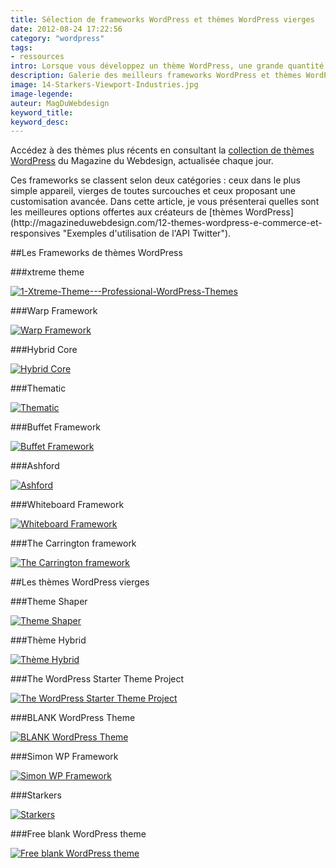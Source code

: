 ```yaml
---
title: Sélection de frameworks WordPress et thèmes WordPress vierges
date: 2012-08-24 17:22:56
category: "wordpress"
tags:
- ressources
intro: Lorsque vous développez un thème WordPress, une grande quantité de fonctions, de filtres et de fichiers est commune à chacun de vos projets. En les regroupant dans un unique thème de base, votre productivité pourrait être grandement améliorée. Réunir les fichiers et les styles CSS par défaut dans un unique thème peut prendre un certain temps. Fort heureusement, de nombreux frameworks WordPress sont disponibles. Pourquoi s'en priver..
description: Galerie des meilleurs frameworks WordPress et thèmes WordPress vierges.
image: 14-Starkers-Viewport-Industries.jpg
image-legende:
auteur: MagDuWebdesign
keyword_title:
keyword_desc:
---
```

<p class="panel radius">Accédez à des thèmes plus récents en consultant la <a href="http://www.magazineduwebdesign.com/ressources/themes-wordpress/">collection de thèmes WordPress</a> du Magazine du Webdesign, actualisée chaque jour.</p>
Ces frameworks se classent selon deux catégories : ceux dans le plus simple appareil, vierges de toutes surcouches et ceux proposant une customisation avancée. Dans cette article, je vous présenterai quelles sont les meilleures options offertes aux créateurs de [thèmes WordPress](http://magazineduwebdesign.com/12-themes-wordpress-e-commerce-et-responsives "Exemples d'utilisation de l'API Twitter").

##Les Frameworks de thèmes WordPress

###xtreme theme

<a href="http://xtreme-theme.com/" title="Voir la démo du thème" target="_blank">![1-Xtreme-Theme---Professional-WordPress-Themes](https://s3-eu-west-1.amazonaws.com/mdw-images/large/1-Xtreme-Theme-Professional-WordPress-Themes.jpg "1-Xtreme-Theme---Professional-WordPress-Themes")</a>

###Warp Framework

<a href="http://www.yootheme.com/themes/warp-framework" title="Voir la démo du thème" target="_blank">![Warp Framework](https://s3-eu-west-1.amazonaws.com/mdw-images/large/2-Themes-Warp-Framework-YOOtheme.jpg "Warp Framework")</a>

###Hybrid Core

<a href="http://themehybrid.com/hybrid-core" title="Voir la démo du thème" target="_blank">![Hybrid Core](https://s3-eu-west-1.amazonaws.com/mdw-images/large/3-Hybrid-Core-WordPress-theme-development-framework.jpg "Hybrid Core")</a>

###Thematic

<a href="http://themeshaper.com/thematic/" title="Voir la démo du thème" target="_blank">![Thematic](https://s3-eu-west-1.amazonaws.com/mdw-images/large/5-The-Buffet-Framework.jpg "Thematic")</a>

###Buffet Framework

<a href="http://www.zy.sg/the-buffet-framework/" title="Voir la démo du thème" target="_blank">![Buffet Framework](https://s3-eu-west-1.amazonaws.com/mdw-images/large/1-Xtreme-Theme-Professional-WordPress-Themes.jpg "Buffet Framework")</a>

###Ashford

<a href="http://ashford.turtleinteractive.com/" title="Voir la démo du thème" target="_blank">![Ashford](https://s3-eu-west-1.amazonaws.com/mdw-images/large/6-Free-WordPress-Theme-CMS-Framework-Ashford-WordPress-Theme.jpg "Ashford")</a>

###Whiteboard Framework

<a href="http://whiteboardframework.com/" title="Voir la démo du thème" target="_blank">![Whiteboard Framework](https://s3-eu-west-1.amazonaws.com/mdw-images/large/7-Whiteboard-Framework-for-WordPress.jpg "Whiteboard Framework")</a>

###The Carrington framework

<a href="http://carringtontheme.com/" title="Voir la démo du thème" target="_blank">![The Carrington framework](https://s3-eu-west-1.amazonaws.com/mdw-images/large/8-Carrington-The-CMS-Theme-Platform-for-WordPress.jpg "The Carrington framework")</a>

##Les thèmes WordPress vierges

###Theme Shaper

<a href="http://themeshaper.com/2010/07/02/toolbox-html5-starter-theme/" title="Voir la démo du thème" target="_blank">![Theme Shaper](https://s3-eu-west-1.amazonaws.com/mdw-images/large/4-Thematic-A-WordPress-Theme-Framework-ThemeShaper.jpg "Theme Shaper")</a>

###Thème Hybrid

<a href="http://themehybrid.com/themes/hybrid" title="Voir la démo du thème" target="_blank">![Thème Hybrid](https://s3-eu-west-1.amazonaws.com/mdw-images/large/10-Hybrid.jpg "Thème Hybrid")</a>

###The WordPress Starter Theme Project

<a href="http://wpcandy.com/uncategorized/the-wordpress-starter-theme-project" title="Voir la démo du thème" target="_blank">![The WordPress Starter Theme Project](https://s3-eu-west-1.amazonaws.com/mdw-images/large/11-The-WordPress-Starter-Theme-Project-WPCandy.jpg "The WordPress Starter Theme Project")</a>

###BLANK WordPress Theme

<a href="http://digwp.com/2010/02/blank-wordpress-theme/" title="Voir la démo du thème" target="_blank">![BLANK WordPress Theme](https://s3-eu-west-1.amazonaws.com/mdw-images/large/12-BLANK-WordPress-Theme-Digging-into-WordPress.jpg "BLANK WordPress Theme")</a>

###Simon WP Framework

<a href="http://simonwebdesign.com/simon-wp-framework/" title="Voir la démo du thème" target="_blank">![Simon WP Framework](https://s3-eu-west-1.amazonaws.com/mdw-images/large/13-Simon-WP-Framework-Simon-Web-Design-in-South-Florida.jpg "Simon WP Framework")</a>

###Starkers

<a href="http://viewportindustries.com/products/starkers/" title="Voir la démo du thème" target="_blank">![Starkers](https://s3-eu-west-1.amazonaws.com/mdw-images/large/14-Starkers-Viewport-Industries.jpg "Starkers")</a>

###Free blank WordPress theme

<a href="http://www.schalkburger.za.net/free-blank-wordpress-theme" title="Voir la démo du thème" target="_blank">![Free blank WordPress theme](https://s3-eu-west-1.amazonaws.com/mdw-images/large/15Free-blank-Wordpress-theme.jpg "Free blank WordPress theme")</a>
